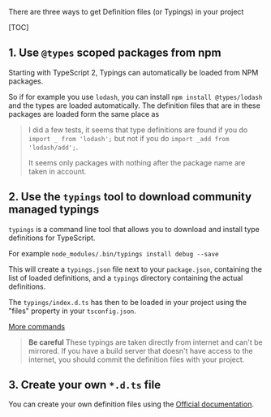 
There are three ways to get Definition files (or Typings) in your project

[TOC]

## 1. Use `@types` scoped packages from npm

Starting with TypeScript 2, Typings can automatically be loaded from NPM packages.

So if for example you use `lodash`, you can install `npm install @types/lodash` and the types are loaded automatically.
The definition files that are in these packages are loaded form the same place as

>
> I did a few tests, it seems that type definitions are found if you do
> `import _ from 'lodash';` but not if you do `import _add from 'lodash/add';`.
>
> It seems only packages with nothing after the package name are taken in account.
>

## 2. Use the `typings` tool to download community managed typings

`typings` is a command line tool that allows you to download and install type definitions for TypeScript.

For example `node_modules/.bin/typings install debug --save`

This will create a `typings.json` file next to your `package.json`, containing the list of loaded definitions, and a `typings` directory containing the actual definitions.

The `typings/index.d.ts` has then to be loaded in your project using the "files" property in your `tsconfig.json`.

[More commands](https://github.com/typings/typings/blob/master/docs/commands.md)

>
> __Be careful__
> These typings are taken directly from internet and can't be mirrored.
> If you have a build server that doesn't have access to the internet, you should commit the definition files with your project.
>

## 3. Create your own `*.d.ts` file

You can create your own definition files using the [Official documentation](https://www.typescriptlang.org/docs/handbook/declaration-files/introduction.html).
